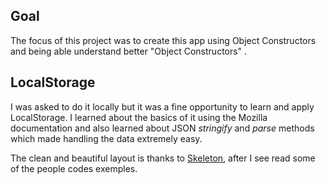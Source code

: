 ## Goal

The focus of this project was to create this app using Object Constructors and
being able understand better "Object Constructors" .

## LocalStorage

I was asked to do it locally but it was a fine opportunity to learn and apply
LocalStorage. I learned about the basics of it using the Mozilla documentation
and also learned about JSON _stringify_ and _parse_ methods which made handling the
data extremely easy.

The clean and beautiful layout is thanks to [Skeleton](http://getskeleton.com/), after I see read some of the people codes exemples.
